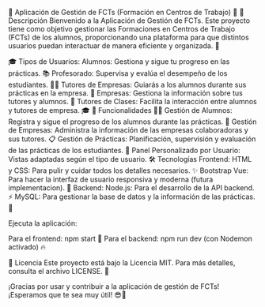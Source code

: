 🌟 Aplicación de Gestión de FCTs (Formación en Centros de Trabajo) 🌟
🎯 Descripción
Bienvenido a la Aplicación de Gestión de FCTs. Este proyecto tiene como objetivo gestionar las Formaciones en Centros de Trabajo (FCTs) de los alumnos, proporcionando una plataforma para que distintos usuarios puedan interactuar de manera eficiente y organizada. 🙌

🎓 Tipos de Usuarios:
Alumnos: Gestiona y sigue tu progreso en las prácticas. 📚
Profesorado: Supervisa y evalúa el desempeño de los estudiantes. 🧑‍🏫
Tutores de Empresas: Guiarás a los alumnos durante sus prácticas en la empresa. 💼
Empresas: Gestiona la información sobre tus tutores y alumnos. 🏢
Tutores de Clases: Facilita la interacción entre alumnos y tutores de empresa. 🎓
🚀 Funcionalidades
👨‍🎓 Gestión de Alumnos: Registra y sigue el progreso de los alumnos durante las prácticas.
🏢 Gestión de Empresas: Administra la información de las empresas colaboradoras y sus tutores.
📋 Gestión de Prácticas: Planificación, supervisión y evaluación de las prácticas de los estudiantes.
👤 Panel Personalizado por Usuario: Vistas adaptadas según el tipo de usuario.
🛠️ Tecnologías
Frontend:
HTML y CSS: Para pulir y cuidar todos los detalles necesarios. ✨
Bootstrap Vue: Para hacer la interfaz de usuario responsiva y moderna (futura implementacion). 📱
Backend:
Node.js: Para el desarrollo de la API backend. ⚡
MySQL: Para gestionar la base de datos y la información de las prácticas. 💾

Ejecuta la aplicación:

Para el frontend: npm start 🚀
Para el backend: npm run dev (con Nodemon activado) 🔥

📜 Licencia
Este proyecto está bajo la Licencia MIT. Para más detalles, consulta el archivo LICENSE. 🔐

¡Gracias por usar y contribuir a la aplicación de gestión de FCTs! ¡Esperamos que te sea muy útil! 😎🚀
